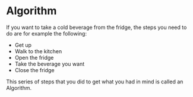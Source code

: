 # Algorithm

If you want to take a cold beverage from the fridge, the steps you need to do are for example the following:

- Get up
- Walk to the kitchen
- Open the fridge
 - Take the beverage you want
- Close the fridge

This series of steps that you did to get what you had in mind is called an Algorithm.